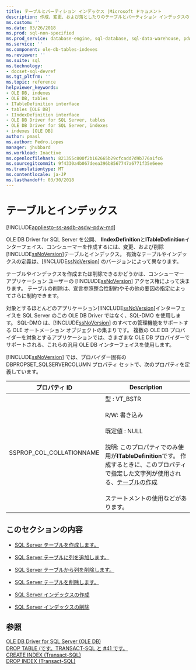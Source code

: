 ```yaml
---
title: テーブルとパーティション インデックス |Microsoft ドキュメント
description: 作成、変更、および落としたりのテーブルとパーティション インデックスの SQL Server の OLE DB Driver を使用します。
ms.custom: ''
ms.date: 03/26/2018
ms.prod: sql-non-specified
ms.prod_service: database-engine, sql-database, sql-data-warehouse, pdw
ms.service: ''
ms.component: ole-db-tables-indexes
ms.reviewer: ''
ms.suite: sql
ms.technology:
- docset-sql-devref
ms.tgt_pltfrm: ''
ms.topic: reference
helpviewer_keywords:
- OLE DB, indexes
- OLE DB, tables
- ITableDefinition interface
- tables [OLE DB]
- IIndexDefinition interface
- OLE DB Driver for SQL Server, tables
- OLE DB Driver for SQL Server, indexes
- indexes [OLE DB]
author: pmasl
ms.author: Pedro.Lopes
manager: jhubbard
ms.workload: Inactive
ms.openlocfilehash: 821355c800f2b162665b29cfcadd7d9b776a1fc6
ms.sourcegitcommit: 9f4330a4b067deea396b8567747a6771f35e6eee
ms.translationtype: MT
ms.contentlocale: ja-JP
ms.lasthandoff: 03/30/2018
---
```

# <a name="tables-and-indexes"></a>テーブルとインデックス
[!INCLUDE[appliesto-ss-asdb-asdw-pdw-md](../../../includes/appliesto-ss-asdb-asdw-pdw-md.md)]

  OLE DB Driver for SQL Server を公開、 **IIndexDefinition**と**ITableDefinition**インターフェイス、コンシューマーを作成するには、変更、および削除[!INCLUDE[ssNoVersion](../../../includes/ssnoversion-md.md)]テーブルとインデックス。 有効なテーブルやインデックスの定義は、[!INCLUDE[ssNoVersion](../../../includes/ssnoversion-md.md)] のバージョンによって異なります。  
  
 テーブルやインデックスを作成または削除できるかどうかは、コンシューマー アプリケーション ユーザーの [!INCLUDE[ssNoVersion](../../../includes/ssnoversion-md.md)] アクセス権によって決まります。 テーブルの削除は、宣言参照整合性制約やその他の要因の指定によってさらに制約できます。  
  
 対象とするほとんどのアプリケーション[!INCLUDE[ssNoVersion](../../../includes/ssnoversion-md.md)]インターフェイスを SQL Server のこの OLE DB Driver ではなく、SQL-DMO を使用します。 SQL-DMO は、[!INCLUDE[ssNoVersion](../../../includes/ssnoversion-md.md)] のすべての管理機能をサポートする OLE オートメーション オブジェクトの集まりです。 複数の OLE DB プロバイダーを対象とするアプリケーションでは、さまざまな OLE DB プロバイダーでサポートされる、これらの汎用 OLE DB インターフェイスを使用します。  
  
 [!INCLUDE[ssNoVersion](../../../includes/ssnoversion-md.md)] では、プロバイダー固有の DBPROPSET_SQLSERVERCOLUMN プロパティ セットで、次のプロパティを定義しています。  
  
|プロパティ ID|Description|  
|-----------------|-----------------|  
|SSPROP_COL_COLLATIONNAME|型 : VT_BSTR<br /><br /> R/W: 書き込み<br /><br /> 既定値 : NULL<br /><br /> 説明: このプロパティでのみ使用が**ITableDefinition**です。 作成するときに、このプロパティで指定した文字列が使用される、[テーブルの作成](../../../t-sql/statements/create-table-transact-sql.md)<br /><br /> ステートメントの使用などがあります。|  
  
## <a name="in-this-section"></a>このセクションの内容  
  
-   [SQL Server テーブルを作成します。](../../oledb/ole-db-tables-indexes/creating-sql-server-tables.md)  
  
-   [SQL Server テーブルに列を追加します。](../../oledb/ole-db-tables-indexes/adding-a-column-to-a-sql-server-table.md)  
  
-   [SQL Server テーブルから列を削除します。](../../oledb/ole-db-tables-indexes/removing-a-column-from-a-sql-server-table.md)  
  
-   [SQL Server テーブルを削除します。](../../oledb/ole-db-tables-indexes/dropping-a-sql-server-table.md)  
  
-   [SQL Server インデックスの作成](../../oledb/ole-db-tables-indexes/creating-sql-server-indexes.md)  
  
-   [SQL Server インデックスの削除](../../oledb/ole-db-tables-indexes/dropping-a-sql-server-index.md)  
  
## <a name="see-also"></a>参照  
 [OLE DB Driver for SQL Server &#40;OLE DB&#41;](../../oledb/ole-db/oledb-driver-for-sql-server-ole-db.md)   
 [DROP TABLE &#40;です。TRANSACT-SQL と #41 です。](../../../t-sql/statements/drop-table-transact-sql.md)   
 [CREATE INDEX &#40;Transact-SQL&#41;](../../../t-sql/statements/create-index-transact-sql.md)   
 [DROP INDEX &#40;Transact-SQL&#41;](../../../t-sql/statements/drop-index-transact-sql.md)  
  
  
